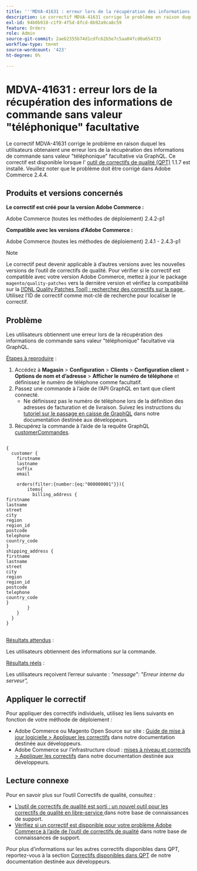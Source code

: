 ```yaml
---
title: '''MDVA-41631 : erreur lors de la récupération des informations de commande sans valeur "téléphonique" facultative'
description: Le correctif MDVA-41631 corrige le problème en raison duquel les utilisateurs obtenaient une erreur lors de la récupération des informations de commande sans valeur "téléphonique" facultative via GraphQL. Ce correctif est disponible lorsque l’[outil de correctifs de qualité (QPT)](/help/announcements/adobe-commerce-announcements/magento-quality-patches-released-new-tool-to-self-serve-quality-patches.md) 1.1.7 est installé. Veuillez noter que le problème doit être corrigé dans Adobe Commerce 2.4.4.
exl-id: 94b0b918-c1f9-4f5d-8fcd-8b92a9ca8c59
feature: Orders
role: Admin
source-git-commit: 2aeb2355b74d1cdfc62b5e7c5aa04fcd0a654733
workflow-type: tm+mt
source-wordcount: '423'
ht-degree: 0%

---
```


# MDVA-41631 : erreur lors de la récupération des informations de commande sans valeur &quot;téléphonique&quot; facultative

Le correctif MDVA-41631 corrige le problème en raison duquel les utilisateurs obtenaient une erreur lors de la récupération des informations de commande sans valeur &quot;téléphonique&quot; facultative via GraphQL. Ce correctif est disponible lorsque l’ [outil de correctifs de qualité (QPT)](/help/announcements/adobe-commerce-announcements/magento-quality-patches-released-new-tool-to-self-serve-quality-patches.md) 1.1.7 est installé. Veuillez noter que le problème doit être corrigé dans Adobe Commerce 2.4.4.

## Produits et versions concernés

**Le correctif est créé pour la version Adobe Commerce :**

Adobe Commerce (toutes les méthodes de déploiement) 2.4.2-p1

**Compatible avec les versions d’Adobe Commerce :**

Adobe Commerce (toutes les méthodes de déploiement) 2.4.1 - 2.4.3-p1

>[!NOTE]
>
>Le correctif peut devenir applicable à d’autres versions avec les nouvelles versions de l’outil de correctifs de qualité. Pour vérifier si le correctif est compatible avec votre version Adobe Commerce, mettez à jour le package `magento/quality-patches` vers la dernière version et vérifiez la compatibilité sur la [[!DNL Quality Patches Tool] : recherchez des correctifs sur la page ](https://experienceleague.adobe.com/tools/commerce-quality-patches/index.html). Utilisez l’ID de correctif comme mot-clé de recherche pour localiser le correctif.

## Problème

Les utilisateurs obtiennent une erreur lors de la récupération des informations de commande sans valeur &quot;téléphonique&quot; facultative via GraphQL.

<u>Étapes à reproduire</u> :

1. Accédez à **Magasin** > **Configuration** > **Clients** > **Configuration client** > **Options de nom et d’adresse** > **Afficher le numéro de téléphone** et définissez le numéro de téléphone comme facultatif.
1. Passez une commande à l’aide de l’API GraphQL en tant que client connecté.
   * Ne définissez pas le numéro de téléphone lors de la définition des adresses de facturation et de livraison. Suivez les instructions du [tutoriel sur le passage en caisse de GraphQL](https://developer.adobe.com/commerce/webapi/graphql/tutorials/checkout/checkout-customer.html) dans notre documentation destinée aux développeurs.
1. Récupérez la commande à l’aide de la requête GraphQL [customerCommandes](https://developer.adobe.com/commerce/webapi/graphql/queries/customer-orders.html).

<pre>
<code class="language-graphql">
{
  customer {
    firstname
    lastname
    suffix
    email

    orders(filter:{number:{eq:"000000001"}}){
        items{
          billing_address {
firstname
lastname
street
city
region
region_id
postcode
telephone
country_code
}
shipping_address {
firstname
lastname
street
city
region
region_id
postcode
telephone
country_code
}
        }
    }
  }
}
</code>
</pre>

<u>Résultats attendus</u> :

Les utilisateurs obtiennent des informations sur la commande.

<u>Résultats réels</u> :

Les utilisateurs reçoivent l’erreur suivante : *&quot;message&quot;: &quot;Erreur interne du serveur&quot;,*

## Appliquer le correctif

Pour appliquer des correctifs individuels, utilisez les liens suivants en fonction de votre méthode de déploiement :

* Adobe Commerce ou Magento Open Source sur site : [Guide de mise à jour logicielle > Appliquer les correctifs](https://experienceleague.adobe.com/en/docs/commerce-operations/tools/quality-patches-tool/usage) dans notre documentation destinée aux développeurs.
* Adobe Commerce sur l’infrastructure cloud : [mises à niveau et correctifs > Appliquer les correctifs](https://experienceleague.adobe.com/en/docs/commerce-cloud-service/user-guide/develop/upgrade/apply-patches) dans notre documentation destinée aux développeurs.

## Lecture connexe

Pour en savoir plus sur l’outil Correctifs de qualité, consultez :

* [ L’outil de correctifs de qualité est sorti : un nouvel outil pour les correctifs de qualité en libre-service ](/help/announcements/adobe-commerce-announcements/magento-quality-patches-released-new-tool-to-self-serve-quality-patches.md) dans notre base de connaissances de support.
* [Vérifiez si un correctif est disponible pour votre problème Adobe Commerce à l’aide de l’outil de correctifs de qualité](/help/support-tools/patches-available-in-qpt-tool/check-patch-for-magento-issue-with-magento-quality-patches.md) dans notre base de connaissances de support.

Pour plus d’informations sur les autres correctifs disponibles dans QPT, reportez-vous à la section [Correctifs disponibles dans QPT](https://experienceleague.adobe.com/tools/commerce-quality-patches/index.html) de notre documentation destinée aux développeurs.
